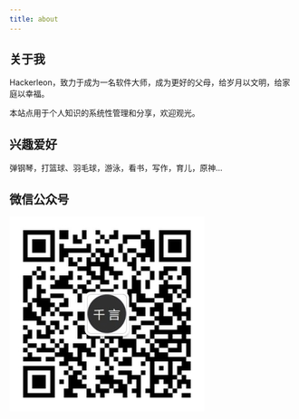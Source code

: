 ```yaml
---
title: about
---
```


## 关于我

Hackerleon，致力于成为一名软件大师，成为更好的父母，给岁月以文明，给家庭以幸福。

本站点用于个人知识的系统性管理和分享，欢迎观光。

## 兴趣爱好

弹钢琴，打篮球、羽毛球，游泳，看书，写作，育儿，原神...

## 微信公众号

![微信公众号](/img/qrcode_for_me.jpg)
